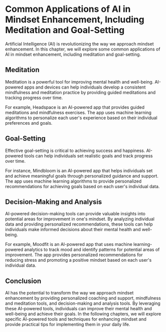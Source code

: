 Common Applications of AI in Mindset Enhancement, Including Meditation and Goal-Setting
===============================================================================================================================================

Artificial Intelligence (AI) is revolutionizing the way we approach mindset enhancement. In this chapter, we will explore some common applications of AI in mindset enhancement, including meditation and goal-setting.

Meditation
----------

Meditation is a powerful tool for improving mental health and well-being. AI-powered apps and devices can help individuals develop a consistent mindfulness and meditation practice by providing guided meditations and tracking progress over time.

For example, Headspace is an AI-powered app that provides guided meditations and mindfulness exercises. The app uses machine learning algorithms to personalize each user's experience based on their individual preferences and goals.

Goal-Setting
------------

Effective goal-setting is critical to achieving success and happiness. AI-powered tools can help individuals set realistic goals and track progress over time.

For instance, Mindbloom is an AI-powered app that helps individuals set and achieve meaningful goals through personalized guidance and support. The app uses machine learning algorithms to provide personalized recommendations for achieving goals based on each user's individual data.

Decision-Making and Analysis
----------------------------

AI-powered decision-making tools can provide valuable insights into potential areas for improvement in one's mindset. By analyzing individual data and providing personalized recommendations, these tools can help individuals make informed decisions about their mental health and well-being.

For example, Moodfit is an AI-powered app that uses machine learning-powered analytics to track mood and identify patterns for potential areas of improvement. The app provides personalized recommendations for reducing stress and promoting a positive mindset based on each user's individual data.

Conclusion
----------

AI has the potential to transform the way we approach mindset enhancement by providing personalized coaching and support, mindfulness and meditation tools, and decision-making and analysis tools. By leveraging these AI-powered tools, individuals can improve their mental health and well-being and achieve their goals. In the following chapters, we will explore specific AI-powered tools and techniques for enhancing mindset and provide practical tips for implementing them in your daily life.
